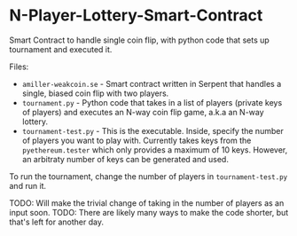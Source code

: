 # N-Player-Lottery-Smart-Contract
Smart Contract to handle single coin flip, with python code that sets up tournament and executed it.

Files:
* `amiller-weakcoin.se` - Smart contract written in Serpent that handles a single, biased coin flip with two players.
* `tournament.py` - Python code that takes in a list of players (private keys of players) and executes an N-way coin flip game, a.k.a an N-way lottery.
* `tournament-test.py` - This is the executable. Inside, specify the number of players you want to play with. Currently takes keys from the `pyethereum.tester` which only provides a maximum of 10 keys. However, an arbitraty number of keys can be generated and used.

To run the tournament, change the number of players in `tournament-test.py` and run it.

TODO: Will make the trivial change of taking in the number of players as an input soon. 
TODO: There are likely many ways to make the code shorter, but that's left for another day.

